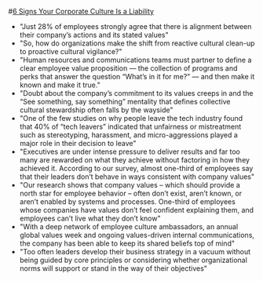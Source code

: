 #[6 Signs Your Corporate Culture Is a Liability](https://hbr.org/2019/12/6-signs-your-corporate-culture-is-a-liability?utm_medium=social&utm_source=linkedin&utm_campaign=hbr)

* "Just 28% of employees strongly agree that there is alignment between their company’s actions and its stated values"
* "So, how do organizations make the shift from reactive cultural clean-up to proactive cultural vigilance?"
* "Human resources and communications teams must partner to define a clear employee value proposition — the collection of programs and perks that answer the question “What’s in it for me?” — and then make it known and make it true."
* "Doubt about the company’s commitment to its values creeps in and the “See something, say something” mentality that defines collective cultural stewardship often falls by the wayside"
* "One of the few studies on why people leave the tech industry found that 40% of “tech leavers” indicated that unfairness or mistreatment such as stereotyping, harassment, and micro-aggressions played a major role in their decision to leave"
* "Executives are under intense pressure to deliver results and far too many are rewarded on what they achieve without factoring in how they achieved it.  According to our survey, almost one-third of employees say that their leaders don’t behave in ways consistent with company values"
* "Our research shows that company values – which should provide a north star for employee behavior – often don’t exist, aren’t known, or aren’t enabled by systems and processes.  One-third of employees whose companies have values don’t feel confident explaining them, and employees can’t live what they don’t know"
* "With a deep network of employee culture ambassadors, an annual global values week and ongoing values-driven internal communications, the company has been able to keep its shared beliefs top of mind"
* "Too often leaders develop their business strategy in a vacuum without being guided by core principles or considering whether organizational norms will support or stand in the way of their objectives"